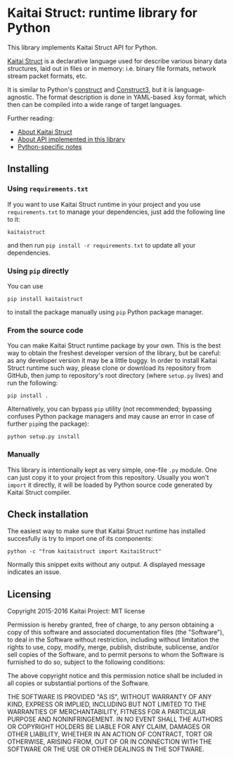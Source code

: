 # Kaitai Struct: runtime library for Python

This library implements Kaitai Struct API for Python.

[Kaitai Struct](http://kaitai.io) is a declarative language used for
describe various binary data structures, laid out in files or in memory:
i.e. binary file formats, network stream packet formats, etc.

It is similar to Python's [construct] and [Construct3], but it is
language-agnostic. The format description is done in YAML-based .ksy
format, which then can be compiled into a wide range of target languages.

[construct]: https://pypi.python.org/pypi/construct
[Construct3]: http://tomerfiliba.com/blog/Survey-of-Construct3/

Further reading:

* [About Kaitai Struct](https://github.com/kaitai-io/kaitai_struct/)
* [About API implemented in this library](https://github.com/kaitai-io/kaitai_struct/wiki/Kaitai-Struct-stream-API)
* [Python-specific notes](https://github.com/kaitai-io/kaitai_struct/wiki/Python)

## Installing

### Using `requirements.txt`

If you want to use Kaitai Struct runtime in your project and you use
`requirements.txt` to manage your dependencies, just add the following
line to it:

```
kaitaistruct
```

and then run `pip install -r requirements.txt` to update all your
dependencies.

### Using `pip` directly

You can use

```shell
pip install kaitaistruct
```

to install the package manually using `pip` Python package manager.

### From the source code

You can make Kaitai Struct runtime package by your own. This is
the best way to obtain the freshest developer version of the library,
but be careful: as any developer version it may be a little buggy.
In order to install Kaitai Struct runtime such way, please clone
or download its repository from GitHub, then jump to repository's
root directory (where `setup.py` lives) and run the following:

```shell
pip install .
```

Alternatively, you can bypass `pip` utility (not recommended;
bypassing confuses Python package managers and may cause an error
in case of further `pip`ing the package):

```shell
python setup.py install
```

### Manually

This library is intentionally kept as very simple, one-file `.py`
module. One can just copy it to your project from this repository.
Usually you won't `import` it directly, it will be loaded by Python
source code generated by Kaitai Struct compiler.

## Check installation

The easiest way to make sure that Kaitai Struct runtime has installed
succesfully is try to import one of its components:

```shell
python -c "from kaitaistruct import KaitaiStruct"
```

Normally this snippet exits without any output. A displayed message
indicates an issue.

## Licensing

Copyright 2015-2016 Kaitai Project: MIT license

Permission is hereby granted, free of charge, to any person obtaining
a copy of this software and associated documentation files (the
"Software"), to deal in the Software without restriction, including
without limitation the rights to use, copy, modify, merge, publish,
distribute, sublicense, and/or sell copies of the Software, and to
permit persons to whom the Software is furnished to do so, subject to
the following conditions:

The above copyright notice and this permission notice shall be
included in all copies or substantial portions of the Software.

THE SOFTWARE IS PROVIDED "AS IS", WITHOUT WARRANTY OF ANY KIND,
EXPRESS OR IMPLIED, INCLUDING BUT NOT LIMITED TO THE WARRANTIES OF
MERCHANTABILITY, FITNESS FOR A PARTICULAR PURPOSE AND
NONINFRINGEMENT. IN NO EVENT SHALL THE AUTHORS OR COPYRIGHT HOLDERS BE
LIABLE FOR ANY CLAIM, DAMAGES OR OTHER LIABILITY, WHETHER IN AN ACTION
OF CONTRACT, TORT OR OTHERWISE, ARISING FROM, OUT OF OR IN CONNECTION
WITH THE SOFTWARE OR THE USE OR OTHER DEALINGS IN THE SOFTWARE.
